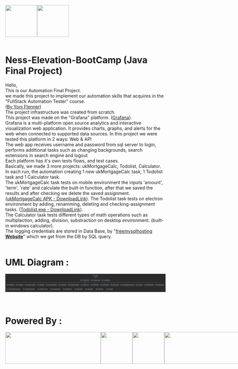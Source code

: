 
 
 </br> 
 <div style="display: flex;">
 <img  style="width: 100px; height:100px;" src="https://media-exp1.licdn.com/dms/image/C4D0BAQHHoy2390q_hA/company-logo_200_200/0/1634044285325?e=1646265600&v=beta&t=f7VKWSC1Yf27z42qw0GG1WVZOp8dyP5Ss4GocxCH-rw">
<img  style="width: 100px; height:100px;" src="https://media-exp1.licdn.com/dms/image/C4E0BAQGmkN91YLXdzA/company-logo_200_200/0/1595238232969?e=1646265600&v=beta&t=vTRjKo_ixni1msBrQd9RCKHbKzfTJov8bLzCqbY0VAA">
 </div>

 </br>
 <h1> Ness-Elevation-BootCamp (Java Final Project)</h1>
 

 
 
 
Hello,</br>
This is our Automation Final Project.</br>
we made this project to implement our automation skills that acquires in the "FullStack Automation Tester" course.</br>
([By Yoni Flenner](https://atidcollege.co.il/))</br>
The project infrastructure was created from scratch.</br>
This project was made on the "Grafana" platform. ([Grafana](https://grafana.com/)).</br>
Grafana is a multi-platform open source analytics and interactive visualization web application. It provides charts, graphs, and alerts for the web when connected to supported data sources.
In this project we were tested this platform in 2 ways: Web & API</br>
The web app receives username and password from sql server to login, performs additional tasks such as changing backgrounds, search extensions in search engine and logout</br>
Each platform has it's own tests flows, and test cases.</br>
Basically, we made 3 more projects: ukMortgageCalc, Todolist, Calculator. In each run, the automation creating 1 new ukMortgageCalc task, 1 Todolist task and 1 Calculator task.</br>
The ukMortgageCalc task tests on mobile environment the inputs 'amount', 'term', 'rate' and calculate the built-in function, after that we saved the results and after checking we delete the saved assignment. ([ukMortgageCalc APK - DownloadLink](https://grafana.com/)).
The Todolist task tests on electron environment by adding, renamming, deleting and checking-assignment tasks. ([Todolist.exe - DownloadLink](https://atidcollege.co.il/downloads/electron/ToDoList-Setup.exe)).</br>
The Calculator task tests different types of math operations such as multiplaction, adding, division, substraction on desktop environment. (built-in windows calculator).</br>
The logging credentials are stored in Data Base, by "[freemysqlhosting **Website**](https://www.freemysqlhosting.net/)" which we get from the DB by SQL query.</br>
</br>
  <h1>UML Diagram :</h1>

![alt text](https://github.com/Snoiman0047/Java_AutomationFinalProject/blob/main/Image_repository/Image%20from%20iOS.png)

</br>



<h1>Powered By :</h1>
<div style="display: flex;">
<img style="width: 300px; height:100px;" src="https://cdn.icon-icons.com/icons2/2699/PNG/128/grafana_logo_icon_171049.png">
<img style="width: 100px; height: 100px;" src="https://img.icons8.com/officel/2x/selenium-test-automation.png"><br/>
<img style="width: 100px; height:100px;" src="https://static-00.iconduck.com/assets.00/appium-icon-255x256-9rw9ghl0.png">
<img  style="width: 300px; height:100px;" src="https://cdn.icon-icons.com/icons2/2699/PNG/128/jenkins_logo_icon_167854.png">
</div>


